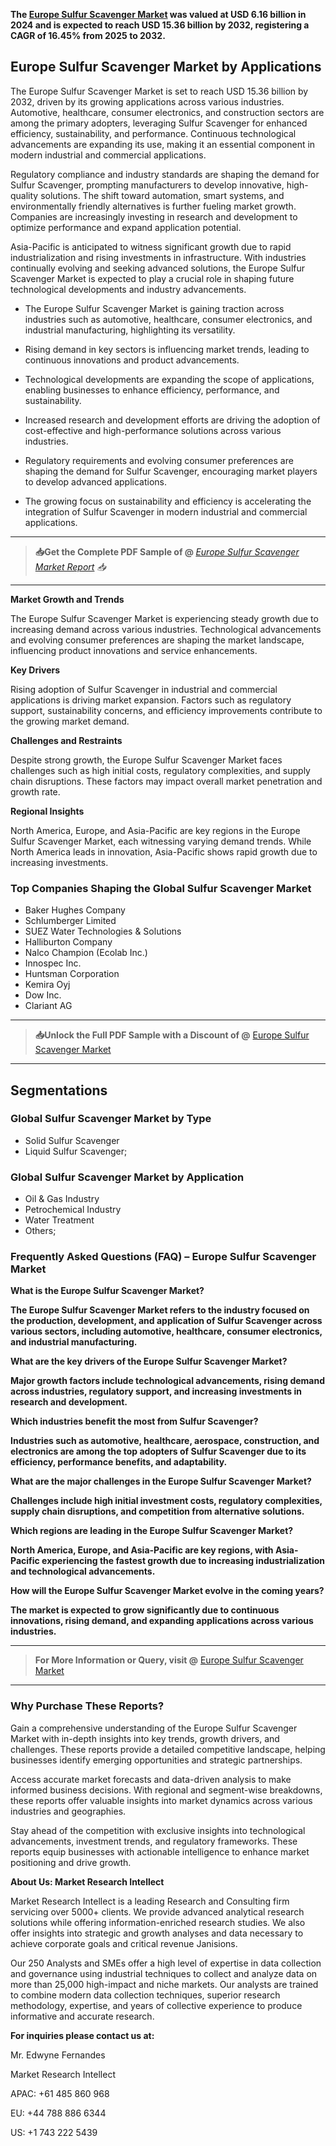 <p><strong>The <a href="https://www.marketresearchintellect.com/download-sample/?rid=991367&amp;utm_source=Pulse-April-Europe&amp;utm_medium=852">Europe Sulfur Scavenger Market</a> was valued at USD 6.16 billion in 2024 and is expected to reach USD 15.36 billion by 2032, registering a CAGR of 16.45% from 2025 to 2032.</strong></p><h2>Europe Sulfur Scavenger Market by Applications&nbsp;</h2><p><p>The Europe Sulfur Scavenger Market is set to reach USD 15.36 billion by 2032, driven by its growing applications across various industries. Automotive, healthcare, consumer electronics, and construction sectors are among the primary adopters, leveraging Sulfur Scavenger for enhanced efficiency, sustainability, and performance. Continuous technological advancements are expanding its use, making it an essential component in modern industrial and commercial applications.</p><p>Regulatory compliance and industry standards are shaping the demand for Sulfur Scavenger, prompting manufacturers to develop innovative, high-quality solutions. The shift toward automation, smart systems, and environmentally friendly alternatives is further fueling market growth. Companies are increasingly investing in research and development to optimize performance and expand application potential.</p><p>Asia-Pacific is anticipated to witness significant growth due to rapid industrialization and rising investments in infrastructure. With industries continually evolving and seeking advanced solutions, the Europe Sulfur Scavenger Market is expected to play a crucial role in shaping future technological developments and industry advancements.</p></p><ul><li><p>The Europe Sulfur Scavenger Market is gaining traction across industries such as automotive, healthcare, consumer electronics, and industrial manufacturing, highlighting its versatility.</p></li><li><p>Rising demand in key sectors is influencing market trends, leading to continuous innovations and product advancements.</p></li><li><p>Technological developments are expanding the scope of applications, enabling businesses to enhance efficiency, performance, and sustainability.</p></li><li><p>Increased research and development efforts are driving the adoption of cost-effective and high-performance solutions across various industries.</p></li><li><p>Regulatory requirements and evolving consumer preferences are shaping the demand for Sulfur Scavenger, encouraging market players to develop advanced applications.</p></li><li><p>The growing focus on sustainability and efficiency is accelerating the integration of Sulfur Scavenger in modern industrial and commercial applications.</p></li></ul><hr /><blockquote><p><strong><span class="font-[700]">📥Get the Complete PDF Sample of @ </span></strong><em><span class="font-[700]"><a href="https://www.marketresearchintellect.com/download-sample/?rid=991367&amp;utm_source=Pulse-April-Europe&amp;utm_medium=852" target="_blank" data-tracking-control-name="article-ssr-frontend-pulse_little-text-block" data-tracking-will-navigate="" data-test-link="">Europe Sulfur Scavenger Market Report</a>&nbsp;📥</span></em></p></blockquote><hr /><p class="" data-start="77" data-end="360"><strong data-start="77" data-end="105">Market Growth and Trends</strong></p><p class="" data-start="77" data-end="360">The Europe Sulfur Scavenger Market is experiencing steady growth due to increasing demand across various industries. Technological advancements and evolving consumer preferences are shaping the market landscape, influencing product innovations and service enhancements.</p><p class="" data-start="362" data-end="606"><strong data-start="362" data-end="377">Key Drivers</strong></p><p class="" data-start="362" data-end="606">Rising adoption of Sulfur Scavenger in industrial and commercial applications is driving market expansion. Factors such as regulatory support, sustainability concerns, and efficiency improvements contribute to the growing market demand.</p><p class="" data-start="608" data-end="849"><strong data-start="608" data-end="637">Challenges and Restraints</strong></p><p class="" data-start="608" data-end="849">Despite strong growth, the Europe Sulfur Scavenger Market faces challenges such as high initial costs, regulatory complexities, and supply chain disruptions. These factors may impact overall market penetration and growth rate.</p><p class="" data-start="851" data-end="1095"><strong data-start="851" data-end="872">Regional Insights</strong></p><p class="" data-start="851" data-end="1095">North America, Europe, and Asia-Pacific are key regions in the Europe Sulfur Scavenger Market, each witnessing varying demand trends. While North America leads in innovation, Asia-Pacific shows rapid growth due to increasing investments.</p><p><h3>Top Companies Shaping the Global Sulfur Scavenger Market </h3><ul><li>Baker Hughes Company</li><li>Schlumberger Limited</li><li>SUEZ Water Technologies & Solutions</li><li>Halliburton Company</li><li>Nalco Champion (Ecolab Inc.)</li><li>Innospec Inc.</li><li>Huntsman Corporation</li><li>Kemira Oyj</li><li>Dow Inc.</li><li>Clariant AG</li></ul></p><hr /><blockquote><p><strong>📥Unlock the Full PDF Sample with a Discount of @</strong> <a href="https://www.marketresearchintellect.com/ask-for-discount/?rid=991367&amp;utm_source=Pulse-April-Europe&amp;utm_medium=852">Europe Sulfur Scavenger Market</a></p></blockquote><hr /><p><h2>Segmentations</h2><h3>Global Sulfur Scavenger Market by Type</h3><ul><li>Solid Sulfur Scavenger</li><li>Liquid Sulfur Scavenger;</li></ul><h3>Global Sulfur Scavenger Market by Application</h3><ul><li>Oil & Gas Industry</li><li>Petrochemical Industry</li><li>Water Treatment</li><li>Others;</li></ul></p><h3><strong>Frequently Asked Questions (FAQ) &ndash; Europe Sulfur Scavenger Market</strong></h3><p><strong>What is the Europe Sulfur Scavenger Market?</strong></p><p><strong>The Europe Sulfur Scavenger Market refers to the industry focused on the production, development, and application of Sulfur Scavenger across various sectors, including automotive, healthcare, consumer electronics, and industrial manufacturing.</strong></p><p><strong>What are the key drivers of the Europe Sulfur Scavenger Market?</strong></p><p><strong>Major growth factors include technological advancements, rising demand across industries, regulatory support, and increasing investments in research and development.</strong></p><p><strong>Which industries benefit the most from Sulfur Scavenger?</strong></p><p><strong>Industries such as automotive, healthcare, aerospace, construction, and electronics are among the top adopters of Sulfur Scavenger due to its efficiency, performance benefits, and adaptability.</strong></p><p><strong>What are the major challenges in the Europe Sulfur Scavenger Market?</strong></p><p><strong>Challenges include high initial investment costs, regulatory complexities, supply chain disruptions, and competition from alternative solutions.</strong></p><p><strong>Which regions are leading in the Europe Sulfur Scavenger Market?</strong></p><p><strong>North America, Europe, and Asia-Pacific are key regions, with Asia-Pacific experiencing the fastest growth due to increasing industrialization and technological advancements.</strong></p><p><strong>How will the Europe Sulfur Scavenger Market evolve in the coming years?</strong></p><p><strong>The market is expected to grow significantly due to continuous innovations, rising demand, and expanding applications across various industries.</strong></p><hr /><blockquote><p><span class="font-[700]"><strong>For More Information or Query, visit&nbsp;@</strong>&nbsp;</span><span class="font-[700]"><a href="https://www.marketresearchintellect.com/product/global-sulfur-scavenger-market/?utm_source=Linkedin&utm_medium=852" target="_blank" data-tracking-control-name="article-ssr-frontend-pulse_little-text-block" data-tracking-will-navigate="" data-test-link="">Europe Sulfur Scavenger Market</a></span></p></blockquote><hr /><h3><strong data-start="0" data-end="31">Why Purchase These Reports?</strong></h3><p class="" data-start="35" data-end="297">Gain a comprehensive understanding of the Europe Sulfur Scavenger Market with in-depth insights into key trends, growth drivers, and challenges. These reports provide a detailed competitive landscape, helping businesses identify emerging opportunities and strategic partnerships.</p><p class="" data-start="299" data-end="540">Access accurate market forecasts and data-driven analysis to make informed business decisions. With regional and segment-wise breakdowns, these reports offer valuable insights into market dynamics across various industries and geographies.</p><p class="" data-start="542" data-end="784">Stay ahead of the competition with exclusive insights into technological advancements, investment trends, and regulatory frameworks. These reports equip businesses with actionable intelligence to enhance market positioning and drive growth.</p><p><strong><span class="font-[700]">About Us: Market Research Intellect</span></strong></p><p><span class="">Market Research Intellect is a leading Research and Consulting firm servicing over 5000+ clients. We provide advanced analytical research solutions while offering information-enriched research studies.&nbsp;</span>We also offer insights into strategic and growth analyses and data necessary to achieve corporate goals and critical revenue Janisions.</p><p><span class="">Our 250 Analysts and SMEs offer a high level of expertise in data collection and governance using industrial techniques to collect and analyze data on more than 25,000 high-impact and niche markets. Our analysts are trained to combine modern data collection techniques, superior research methodology, expertise, and years of collective experience to produce informative and accurate research.</span></p><p><strong>For inquiries please contact us at:</strong></p><p>Mr. Edwyne Fernandes</p><p>Market Research Intellect</p><p>APAC: +61 485 860 968</p><p>EU: +44 788 886 6344</p><p>US: +1 743 222 5439</p>